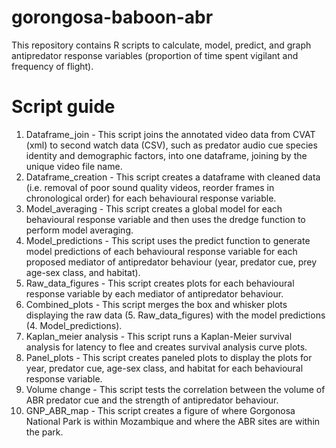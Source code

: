 # gorongosa-baboon-abr
This repository contains R scripts to calculate, model, predict, and graph antipredator response variables (proportion of time spent vigilant and frequency of flight). 

# Script guide  
1. Dataframe_join - This script joins the annotated video data from CVAT (xml) to second watch data (CSV), such as predator audio cue species identity and demographic factors, into one dataframe, joining by the unique video file name.
2. Dataframe_creation - This script creates a dataframe with cleaned data (i.e. removal of poor sound quality videos, reorder frames in chronological order) for each behavioural response variable.
3. Model_averaging - This script creates a global model for each behavioural response variable and then uses the dredge function to perform model averaging.
4. Model_predictions - This script uses the predict function to generate model predictions of each behavioural response variable for each proposed mediator of antipredator behaviour (year, predator cue, prey age-sex class, and habitat).
5. Raw_data_figures - This script creates plots for each behavioural response variable by each mediator of antipredator behaviour.
6. Combined_plots - This script merges the box and whisker plots displaying the raw data (5. Raw_data_figures) with the model predictions (4. Model_predictions).
7. Kaplan_meier analysis - This script runs a Kaplan-Meier survival analysis for latency to flee and creates survival analysis curve plots. 
8. Panel_plots - This script creates paneled plots to display the plots for year, predator cue, age-sex class, and habitat for each behavioural response variable.
9. Volume change - This script tests the correlation between the volume of ABR predator cue and the strength of antipredator behaviour.
10. GNP_ABR_map - This script creates a figure of where Gorgonosa National Park is within Mozambique and where the ABR sites are within the park. 

